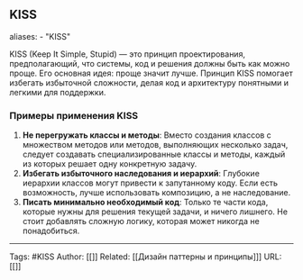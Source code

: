 ## KISS

aliases: 
	- "KISS"

KISS (Keep It Simple, Stupid) — это принцип проектирования, предполагающий, что системы, код и решения должны быть как можно проще. Его основная идея: проще значит лучше. Принцип KISS помогает избегать избыточной сложности, делая код и архитектуру понятными и легкими для поддержки.
### Примеры применения KISS

1. **Не перегружать классы и методы**: Вместо создания классов с множеством методов или методов, выполняющих несколько задач, следует создавать специализированные классы и методы, каждый из которых решает одну конкретную задачу.
2. **Избегать избыточного наследования и иерархий**: Глубокие иерархии классов могут привести к запутанному коду. Если есть возможность, лучше использовать композицию, а не наследование.
3. **Писать минимально необходимый код**: Только те части кода, которые нужны для решения текущей задачи, и ничего лишнего. Не стоит добавлять сложную логику, которая может никогда не понадобиться.

---
Tags: #KISS
Author: [[]]
Related: [[Дизайн паттерны и принципы]]]
URL: [[]]